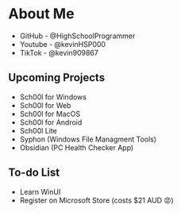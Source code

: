 # About Me
- GitHub - @HighSchoolProgrammer
- Youtube - @kevinHSP000
- TikTok - @kevin909867

## Upcoming Projects
- Sch00l for Windows
- Sch00l for Web
- Sch00l for MacOS
- Sch00l for Android
- Sch00l Lite
- Syphon (Windows File Managment Tools)
- Obsidian (PC Health Checker App)

## To-do List
- Learn WinUI
- Register on Microsoft Store (costs $21 AUD 😡)
